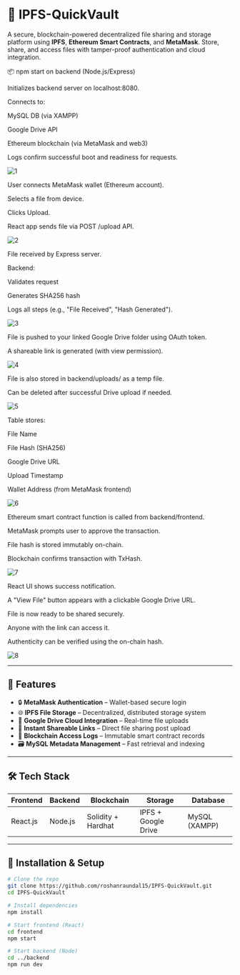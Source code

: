 # 🔐 IPFS-QuickVault

A secure, blockchain-powered decentralized file sharing and storage platform using **IPFS**, **Ethereum Smart Contracts**, and **MetaMask**. Store, share, and access files with tamper-proof authentication and cloud integration.

📦 npm start on backend (Node.js/Express)

Initializes backend server on localhost:8080.

Connects to:

MySQL DB (via XAMPP)

Google Drive API

Ethereum blockchain (via MetaMask and web3)

Logs confirm successful boot and readiness for requests.


![1](https://github.com/user-attachments/assets/99b32b9e-57a6-4089-85b2-462f4739775c)

User connects MetaMask wallet (Ethereum account).

Selects a file from device.

Clicks Upload.

React app sends file via POST /upload API.

![2](https://github.com/user-attachments/assets/a743fa42-7c07-4194-b086-5d4b5110e03c)

File received by Express server.

Backend:

Validates request

Generates SHA256 hash

Logs all steps (e.g., "File Received", "Hash Generated").

![3](https://github.com/user-attachments/assets/f0ca9c91-9bbf-49de-8ec0-efd780b58da6)

File is pushed to your linked Google Drive folder using OAuth token.

A shareable link is generated (with view permission).

![4](https://github.com/user-attachments/assets/e16ef413-105c-494b-bac5-7dc38c4d435a)

File is also stored in backend/uploads/ as a temp file.

Can be deleted after successful Drive upload if needed.

![5](https://github.com/user-attachments/assets/e3faadd1-6f2a-4000-8733-ce1e9c073713)

Table stores:

File Name

File Hash (SHA256)

Google Drive URL

Upload Timestamp

Wallet Address (from MetaMask frontend)

![6](https://github.com/user-attachments/assets/8989670b-486b-45e3-b7e8-7c28a75ec295)

Ethereum smart contract function is called from backend/frontend.

MetaMask prompts user to approve the transaction.

File hash is stored immutably on-chain.

Blockchain confirms transaction with TxHash.

![7](https://github.com/user-attachments/assets/fc207c2d-3df0-4764-8274-419a2ac27e1f)

React UI shows success notification.

A "View File" button appears with a clickable Google Drive URL.

File is now ready to be shared securely.

Anyone with the link can access it.

Authenticity can be verified using the on-chain hash.

![8](https://github.com/user-attachments/assets/30cd8ea9-ad4f-4294-a514-f706b5120136)


---

## 🚀 Features

- 🔒 **MetaMask Authentication** – Wallet-based secure login
- 🌐 **IPFS File Storage** – Decentralized, distributed storage system
- 📂 **Google Drive Cloud Integration** – Real-time file uploads
- 🔗 **Instant Shareable Links** – Direct file sharing post upload
- 🧾 **Blockchain Access Logs** – Immutable smart contract records
- 🗃️ **MySQL Metadata Management** – Fast retrieval and indexing

---

## 🛠️ Tech Stack

| Frontend      | Backend      | Blockchain     | Storage      | Database  |
|---------------|--------------|----------------|--------------|-----------|
| React.js      | Node.js      | Solidity + Hardhat | IPFS + Google Drive | MySQL (XAMPP) |

---

## 🔧 Installation & Setup

```bash
# Clone the repo
git clone https://github.com/roshanraundal15/IPFS-QuickVault.git
cd IPFS-QuickVault

# Install dependencies
npm install

# Start frontend (React)
cd frontend
npm start

# Start backend (Node)
cd ../backend
npm run dev
